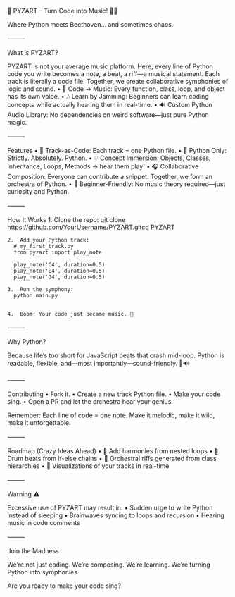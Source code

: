 🎵 PYZART – Turn Code into Music! 🐍💥

Where Python meets Beethoven… and sometimes chaos.

⸻

What is PYZART?

PYZART is not your average music platform. Here, every line of Python code you write becomes a note, a beat, a riff—a musical statement. Each track is literally a code file. Together, we create collaborative symphonies of logic and sound.
	•	👾 Code → Music: Every function, class, loop, and object has its own voice.
	•	🎶 Learn by Jamming: Beginners can learn coding concepts while actually hearing them in real-time.
	•	🔊 Custom Python Audio Library: No dependencies on weird software—just pure Python magic.

⸻

Features
	•	🎹 Track-as-Code: Each track = one Python file.
	•	🐍 Python Only: Strictly. Absolutely. Python.
	•	💡 Concept Immersion: Objects, Classes, Inheritance, Loops, Methods → hear them play!
	•	🎧 Collaborative Composition: Everyone can contribute a snippet. Together, we form an orchestra of Python.
	•	🌱 Beginner-Friendly: No music theory required—just curiosity and Python.

⸻

How It Works
	1.	Clone the repo:
      git clone https://github.com/YourUsername/PYZART.gitcd PYZART


  	2.	Add your Python track:
      # my_first_track.py
      from pyzart import play_note
      
      play_note('C4', duration=0.5)
      play_note('E4', duration=0.5)
      play_note('G4', duration=0.5)

    3.	Run the symphony:
      python main.py


  	4.	Boom! Your code just became music. 🎵


⸻

Why Python?

Because life’s too short for JavaScript beats that crash mid-loop.
Python is readable, flexible, and—most importantly—sound-friendly. 🐍🔊

⸻

Contributing
	•	Fork it.
	•	Create a new track Python file.
	•	Make your code sing.
	•	Open a PR and let the orchestra hear your genius.

Remember: Each line of code = one note. Make it melodic, make it wild, make it unforgettable.

⸻

Roadmap (Crazy Ideas Ahead)
	•	🎷 Add harmonies from nested loops
	•	🥁 Drum beats from if-else chains
	•	🎺 Orchestral riffs generated from class hierarchies
	•	🌈 Visualizations of your tracks in real-time

⸻

Warning ⚠️

Excessive use of PYZART may result in:
	•	Sudden urge to write Python instead of sleeping
	•	Brainwaves syncing to loops and recursion
	•	Hearing music in code comments

⸻

Join the Madness

We’re not just coding. We’re composing. We’re learning. We’re turning Python into symphonies.

Are you ready to make your code sing?
